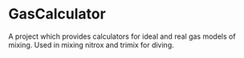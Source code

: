 GasCalculator
=============

A project which provides calculators for ideal and real gas models of mixing. Used in mixing nitrox and trimix for diving.
